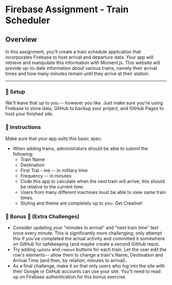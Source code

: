 # Firebase Assignment - Train Scheduler

## Overview

In this assignment, you'll create a train schedule application that incorporates Firebase to host arrival and departure data. Your app will retrieve and manipulate this information with Moment.js. This website will provide up-to-date information about various trains, namely their arrival times and how many minutes remain until they arrive at their station.

- - -

### :train: Setup

We'll leave that up to you -- however you like. Just make sure you're using Firebase to store data, GitHub to backup your project, and GitHub Pages to host your finished site.

### :pushpin: Instructions

Make sure that your app suits this basic spec:
  
- When adding trains, administrators should be able to submit the following:
  - Train Name
  - Destination
  - First Trai  - me -- in military time
  - Frequency -- in minutes
  - Code this app to calculate when the next train will arrive; this should be relative to the current time.
  - Users from many different machines must be able to view same train times.
  - Styling and theme are completely up to you. Get Creative!

### :star2: Bonus :star2: (Extra Challenges)

- Consider updating your "minutes to arrival" and "next train time" text once every minute. This is significantly more challenging; only attempt this if you've completed the actual activity and committed it somewhere on GitHub for safekeeping (and maybe create a second GitHub repo).
- Try adding `update` and `remove` buttons for each train. Let the user edit the row's elements-- allow them to change a train's Name, Destination and Arrival Time (and then, by relation, minutes to arrival).
- As a final challenge, make it so that only users who log into the site with their Google or GitHub accounts can use your site. You'll need to read up on Firebase authentication for this bonus exercise.
